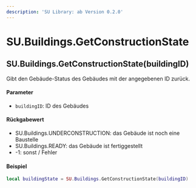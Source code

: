 ```yaml
---
description: 'SU Library: ab Version 0.2.0'
---
```


# SU.Buildings.GetConstructionState

## SU.Buildings.GetConstructionState(buildingID)

Gibt den Gebäude-Status des Gebäudes mit der angegebenen ID zurück.

#### Parameter

* `buildingID`: ID des Gebäudes

#### Rückgabewert

* SU.Buildings.UNDERCONSTRUCTION: das Gebäude ist noch eine Baustelle
* SU.Buildings.READY: das Gebäude ist fertiggestellt
* -1: sonst / Fehler

#### Beispiel

```lua
local buildingState = SU.Buildings.GetConstructionState(buildingID)
```
